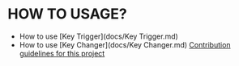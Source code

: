 # HOW TO USAGE?

- How to use [Key Trigger](docs/Key Trigger.md)
- How to use [Key Changer](docs/Key Changer.md)
[Contribution guidelines for this project](docs/CONTRIBUTING.md)

